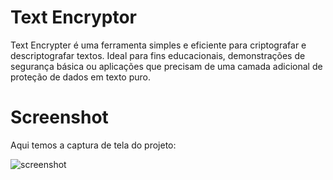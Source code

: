# Text Encryptor
Text Encrypter é uma ferramenta simples e eficiente para criptografar e descriptografar textos. Ideal para fins educacionais, demonstrações de segurança básica ou aplicações que precisam de uma camada adicional de proteção de dados em texto puro.

# Screenshot
Aqui temos a captura de tela do projeto:


![screenshot](screenshot.jpg)
